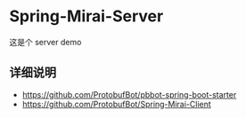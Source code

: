 # Spring-Mirai-Server

这是个 server demo

## 详细说明
- https://github.com/ProtobufBot/pbbot-spring-boot-starter
- https://github.com/ProtobufBot/Spring-Mirai-Client